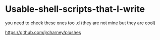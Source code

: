 # Usable-shell-scripts-that-I-write


you need to check these ones too .d (they are not mine but they are cool)

https://github.com/jrcharney/plushes

